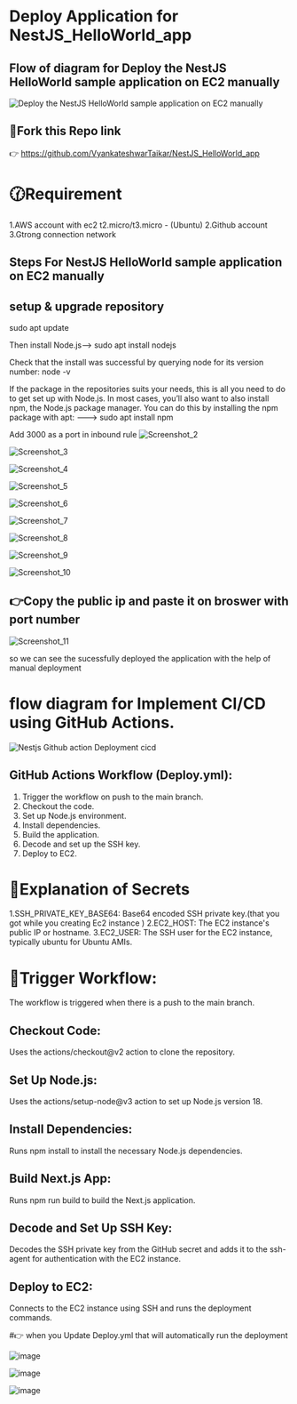 # Deploy Application for NestJS_HelloWorld_app

## Flow of diagram for Deploy the NestJS HelloWorld sample application on EC2 manually
![Deploy the NestJS HelloWorld sample application on EC2 manually](https://github.com/VyankateshwarTaikar/NestJS_HelloWorld_app/assets/102132721/1044e40f-a965-421a-a9ef-054f55d84b27) 


## 🔗Fork this Repo link
👉 https://github.com/VyankateshwarTaikar/NestJS_HelloWorld_app

# 🕜Requirement 
1.AWS account with ec2 t2.micro/t3.micro - (Ubuntu)
2.Github account
3.Gtrong connection network

## Steps For NestJS HelloWorld sample application on EC2 manually 

## setup & upgrade repository
    
 sudo apt update 

 Then install Node.js-->   sudo apt install nodejs

 Check that the install was successful by querying node for its version number:   node -v

 If the package in the repositories suits your needs, this is all you need to do to get set up with Node.js. In most cases, you’ll also want to also install npm, the Node.js package manager. You can do this by installing the npm package with apt:    ---> sudo apt install npm

Add 3000 as a port in inbound rule 
![Screenshot_2](https://github.com/VyankateshwarTaikar/NestJS_HelloWorld_app/assets/102132721/c3760f6f-243e-43fd-8e7f-e7ceac4bec1d)

![Screenshot_3](https://github.com/VyankateshwarTaikar/NestJS_HelloWorld_app/assets/102132721/74a35e39-7406-4ff1-b5b0-bb1304f164e4)

![Screenshot_4](https://github.com/VyankateshwarTaikar/NestJS_HelloWorld_app/assets/102132721/fe7ecd1d-0929-4645-b046-0476357a8d8b) 

![Screenshot_5](https://github.com/VyankateshwarTaikar/NestJS_HelloWorld_app/assets/102132721/162c3b31-d6ea-49bb-8cb4-d64c139323be) 

![Screenshot_6](https://github.com/VyankateshwarTaikar/NestJS_HelloWorld_app/assets/102132721/74589781-30eb-4106-b083-ca24d0f06685) 

![Screenshot_7](https://github.com/VyankateshwarTaikar/NestJS_HelloWorld_app/assets/102132721/932983e3-b571-472a-aa09-522c61295ff7) 

![Screenshot_8](https://github.com/VyankateshwarTaikar/NestJS_HelloWorld_app/assets/102132721/d5f418c1-148b-407f-abc4-557d43c4067a) 

![Screenshot_9](https://github.com/VyankateshwarTaikar/NestJS_HelloWorld_app/assets/102132721/7383105a-b6a7-4cf0-90bf-c6cc8e63c495) 

![Screenshot_10](https://github.com/VyankateshwarTaikar/NestJS_HelloWorld_app/assets/102132721/8b8fe0e9-086c-43b9-bdbb-de430d787ef1)

## 👉Copy the public ip and paste it on broswer with port number

![Screenshot_11](https://github.com/VyankateshwarTaikar/NestJS_HelloWorld_app/assets/102132721/3a4c9726-38f2-49c6-bd25-6dea488ae461) 

so we  can see the sucessfully deployed the application  with the help of manual deployment 


# flow diagram for Implement CI/CD using GitHub Actions.

![Nestjs Github action Deployment cicd](https://github.com/VyankateshwarTaikar/NestJS_HelloWorld_app/assets/102132721/b7799f63-48b5-45d2-a857-33480d2ca986)

## GitHub Actions Workflow (Deploy.yml):

1. Trigger the workflow on push to the main branch.
2. Checkout the code.
3. Set up Node.js environment.
4. Install dependencies.
5. Build the application.
6. Decode and set up the SSH key.
7. Deploy to EC2.

# 🌟Explanation of Secrets 
1.SSH_PRIVATE_KEY_BASE64: Base64 encoded SSH private key.(that you got while you creating Ec2 instance )
2.EC2_HOST: The EC2 instance's public IP or hostname.
3.EC2_USER: The SSH user for the EC2 instance, typically ubuntu for Ubuntu AMIs.


# 🌠Trigger Workflow:
The workflow is triggered when there is a push to the main branch.

## Checkout Code:
Uses the actions/checkout@v2 action to clone the repository.

## Set Up Node.js:
Uses the actions/setup-node@v3 action to set up Node.js version 18.

## Install Dependencies:
Runs npm install to install the necessary Node.js dependencies.

## Build Next.js App:

Runs npm run build to build the Next.js application.

## Decode and Set Up SSH Key:

Decodes the SSH private key from the GitHub secret and adds it to the ssh-agent for authentication with the EC2 instance.

## Deploy to EC2:

Connects to the EC2 instance using SSH and runs the deployment commands.

#👉 when you Update Deploy.yml that will automatically run the deployment 

![image](https://github.com/VyankateshwarTaikar/NestJS_HelloWorld_app/assets/102132721/c262c687-c8f5-494d-9f09-5f497a3c74f9)

![image](https://github.com/VyankateshwarTaikar/NestJS_HelloWorld_app/assets/102132721/22e73e7f-785e-4e38-94ac-b313faef7e73)


![image](https://github.com/VyankateshwarTaikar/NestJS_HelloWorld_app/assets/102132721/35fd8bf2-95aa-420f-bbad-81167cd47f4c)


